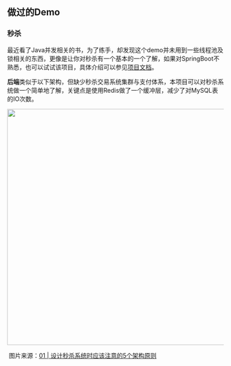 ## 做过的Demo

### 秒杀

最近看了Java并发相关的书，为了练手，却发现这个demo并未用到一些线程池及锁相关的东西，更像是让你对秒杀有一个基本的一个了解，如果对SpringBoot不熟悉，也可以试试该项目，具体介绍可以参见[项目文档](https://github.com/BlackTomm/project/blob/master/seckill-SpringBoot/README.md)。

**后端**类似于以下架构，但缺少秒杀交易系统集群与支付体系，本项目可以对秒杀系统做一个简单地了解，关键点是使用Redis做了一个缓冲层，减少了对MySQL表的IO次数。

<div align=center>
<img src="https://static001.geekbang.org/resource/image/ba/3d/ba65c2b4e2a2bae28192e1d456131f3d.jpg" width="550px" />
</div>

​											图片来源：[01 | 设计秒杀系统时应该注意的5个架构原则](https://time.geekbang.org/column/article/40726)